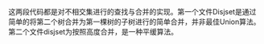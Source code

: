 这两段代码都是对不相交集进行的查找与合并的实现。第一个文件Disjset是通过简单的将第二个树合并为第一棵树的子树进行的简单合并，并非最佳Union算法。第二个文件disjset为按照高度合并，是一种平缓算法。
